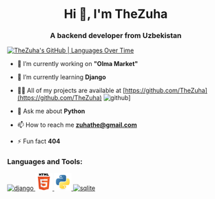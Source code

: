 <h1 align="center">Hi 👋, I'm TheZuha</h1>
<h3 align="center">A backend developer from Uzbekistan</h3>

   [![TheZuha's GitHub | Languages Over Time](https://stats.quira.sh/TheZuha/languages-over-time?theme=dark)](https://quira.sh?utm_source=widgets&utm_campaign=TheZuha)

- 🔭 I’m currently working on **"Olma Market"**

- 🌱 I’m currently learning **Django**

- 👨‍💻 All of my projects are available at [https://github.com/TheZuha](https://github.com/TheZuha) ![github](https://img.shields.io/badge/GitHub-000000?style=for-the-badge&logo=GitHub&logoColor=white)]

- 💬 Ask me about **Python**

- 📫 How to reach me **zuhathe@gmail.com**

- ⚡ Fun fact **404**

<p align="left">
</p>

<h3 align="left">Languages and Tools:</h3>
<p align="left"> <a href="https://www.djangoproject.com/" target="_blank" rel="noreferrer"> <img src="https://cdn.worldvectorlogo.com/logos/django.svg" alt="django" width="40" height="40"/> </a> <a href="https://www.w3.org/html/" target="_blank" rel="noreferrer"> <img src="https://raw.githubusercontent.com/devicons/devicon/master/icons/html5/html5-original-wordmark.svg" alt="html5" width="40" height="40"/> </a> <a href="https://www.python.org" target="_blank" rel="noreferrer"> <img src="https://raw.githubusercontent.com/devicons/devicon/master/icons/python/python-original.svg" alt="python" width="40" height="40"/> </a> <a href="https://www.sqlite.org/" target="_blank" rel="noreferrer"> <img src="https://www.vectorlogo.zone/logos/sqlite/sqlite-icon.svg" alt="sqlite" width="40" height="40"/> </a> </p>



